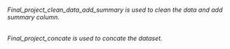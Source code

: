 

###### Final_project_clean_data_add_summary is used to clean the data and add summary column.
###### Final_project_concate is used to concate the dataset.

